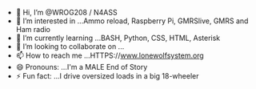 - 👋 Hi, I’m @WROG208 / N4ASS
- 👀 I’m interested in ...Ammo reload, Raspberry Pi, GMRSlive, GMRS and Ham radio
- 🌱 I’m currently learning ...BASH, Python, CSS, HTML, Asterisk
- 💞️ I’m looking to collaborate on ...
- 📫 How to reach me ...HTTPS://www.lonewolfsystem.org
- 😄 Pronouns: ...I'm a MALE End of Story
- ⚡ Fun fact: ...I drive oversized loads in a big 18-wheeler 

<!---
WROG208/WROG208 is a ✨ special ✨ repository because its `README.md` (this file) appears on your GitHub profile.
You can click the Preview link to take a look at your changes.
--->

